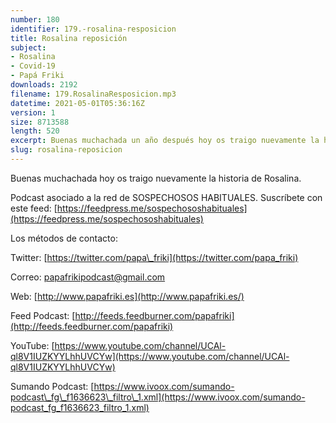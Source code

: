 ```yaml
---
number: 180
identifier: 179.-rosalina-resposicion
title: Rosalina reposición
subject:
- Rosalina
- Covid-19
- Papá Friki
downloads: 2192
filename: 179.RosalinaResposicion.mp3
datetime: 2021-05-01T05:36:16Z
version: 1
size: 8713588
length: 520
excerpt: Buenas muchachada un año después hoy os traigo nuevamente la historia de Rosalina.
slug: rosalina-reposicion
---
```

Buenas muchachada hoy os traigo nuevamente la historia de Rosalina.

Podcast asociado a la red de SOSPECHOSOS HABITUALES. Suscríbete con este feed: [https://feedpress.me/sospechososhabituales](https://feedpress.me/sospechososhabituales)

Los métodos de contacto:

Twitter: [https://twitter.com/papa\_friki](https://twitter.com/papa_friki)

Correo: [papafrikipodcast@gmail.com](https://archive.org/details/papafrikipodast@gmail.com)

Web: [http://www.papafriki.es](http://www.papafriki.es/)

Feed Podcast: [http://feeds.feedburner.com/papafriki](http://feeds.feedburner.com/papafriki)

YouTube: [https://www.youtube.com/channel/UCAl-ql8V1IUZKYYLhhUVCYw](https://www.youtube.com/channel/UCAl-ql8V1IUZKYYLhhUVCYw)

Sumando Podcast: [https://www.ivoox.com/sumando-podcast\_fg\_f1636623\_filtro\_1.xml](https://www.ivoox.com/sumando-podcast_fg_f1636623_filtro_1.xml)